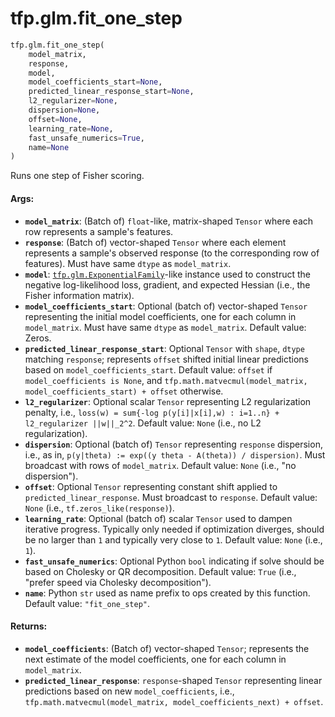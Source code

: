 <div itemscope itemtype="http://developers.google.com/ReferenceObject">
<meta itemprop="name" content="tfp.glm.fit_one_step" />
</div>

# tfp.glm.fit_one_step

``` python
tfp.glm.fit_one_step(
    model_matrix,
    response,
    model,
    model_coefficients_start=None,
    predicted_linear_response_start=None,
    l2_regularizer=None,
    dispersion=None,
    offset=None,
    learning_rate=None,
    fast_unsafe_numerics=True,
    name=None
)
```

Runs one step of Fisher scoring.

#### Args:

* <b>`model_matrix`</b>: (Batch of) `float`-like, matrix-shaped `Tensor` where each row
    represents a sample's features.
* <b>`response`</b>: (Batch of) vector-shaped `Tensor` where each element represents a
    sample's observed response (to the corresponding row of features). Must
    have same `dtype` as `model_matrix`.
* <b>`model`</b>: <a href="../../tfp/glm/ExponentialFamily.md"><code>tfp.glm.ExponentialFamily</code></a>-like instance used to construct the
    negative log-likelihood loss, gradient, and expected Hessian (i.e., the
    Fisher information matrix).
* <b>`model_coefficients_start`</b>: Optional (batch of) vector-shaped `Tensor`
    representing the initial model coefficients, one for each column in
    `model_matrix`. Must have same `dtype` as `model_matrix`.
    Default value: Zeros.
* <b>`predicted_linear_response_start`</b>: Optional `Tensor` with `shape`, `dtype`
    matching `response`; represents `offset` shifted initial linear
    predictions based on `model_coefficients_start`.
    Default value: `offset` if `model_coefficients is None`, and
    `tfp.math.matvecmul(model_matrix, model_coefficients_start) + offset`
    otherwise.
* <b>`l2_regularizer`</b>: Optional scalar `Tensor` representing L2 regularization
    penalty, i.e.,
    `loss(w) = sum{-log p(y[i]|x[i],w) : i=1..n} + l2_regularizer ||w||_2^2`.
    Default value: `None` (i.e., no L2 regularization).
* <b>`dispersion`</b>: Optional (batch of) `Tensor` representing `response` dispersion,
    i.e., as in, `p(y|theta) := exp((y theta - A(theta)) / dispersion)`.
    Must broadcast with rows of `model_matrix`.
    Default value: `None` (i.e., "no dispersion").
* <b>`offset`</b>: Optional `Tensor` representing constant shift applied to
    `predicted_linear_response`.  Must broadcast to `response`.
    Default value: `None` (i.e., `tf.zeros_like(response)`).
* <b>`learning_rate`</b>: Optional (batch of) scalar `Tensor` used to dampen iterative
    progress. Typically only needed if optimization diverges, should be no
    larger than `1` and typically very close to `1`.
    Default value: `None` (i.e., `1`).
* <b>`fast_unsafe_numerics`</b>: Optional Python `bool` indicating if solve should be
    based on Cholesky or QR decomposition.
    Default value: `True` (i.e., "prefer speed via Cholesky decomposition").
* <b>`name`</b>: Python `str` used as name prefix to ops created by this function.
    Default value: `"fit_one_step"`.


#### Returns:

* <b>`model_coefficients`</b>: (Batch of) vector-shaped `Tensor`; represents the
    next estimate of the model coefficients, one for each column in
    `model_matrix`.
* <b>`predicted_linear_response`</b>: `response`-shaped `Tensor` representing linear
    predictions based on new `model_coefficients`, i.e.,
    `tfp.math.matvecmul(model_matrix, model_coefficients_next) + offset`.